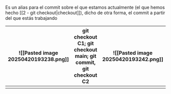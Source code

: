 Es un alias para el commit sobre el que estamos actualmente (el que hemos hecho [[2 - git checkout|checkout]]), dicho de otra forma, el commit a partir del que estás trabajando

| ![[Pasted image 20250420193238.png]] | git checkout C1; git checkout main; git commit, git checkout C2 | ![[Pasted image 20250420193242.png]] |
| ------------------------------------ | --------------------------------------------------------------- | ------------------------------------ |
|                                      |                                                                 |                                      |
